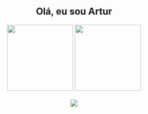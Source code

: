 <h2 font-size="12px" align="center"> Olá, eu sou Artur </h2>
<div>
 </div>
 <div align="center"> 
  <img height="150em" src="https://github-readme-stats.vercel.app/api?username=artur-fortunato](https://github-readme-stats.vercel.app/api?username=anuraghazra&show=reviews,discussions_started,discussions_answered,prs_merged,prs_merged_percentag)&theme=bear&show_icons=true"/>
  <img height="150em" src = "https://github-readme-stats.vercel.app/api/top-langs/?username=artur-fortunato&layout=compact&langs_count=7&theme=bear"/>
</div>

<div align="center">
  <br>
   <a href="https://www.linkedin.com/in/arturfortunato/" target="_blank">
    <img src="https://img.shields.io/badge/LinkedIn-0077B5?style=for-the-badge&logo=linkedin&logoColor=white" target="_blank"/>
   </a> 
   
</div>
